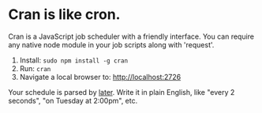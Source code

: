 # Cran is like cron.

Cran is a JavaScript job scheduler with a friendly interface.
You can require any native node module in your job scripts along with 'request'.

1. Install: `sudo npm install -g cran`
2. Run: `cran`
3. Navigate a local browser to: [http://localhost:2726](http://localhost:2726)

Your schedule is parsed by [later](http://bunkat.github.io/later/parsers.html#text). 
Write it in plain English, like "every 2 seconds", "on Tuesday at 2:00pm", etc.
